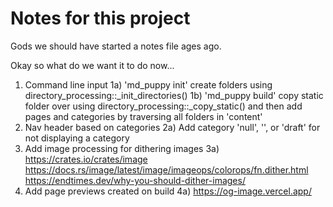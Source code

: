 # Notes for this project
Gods we should have started a notes file ages ago.

Okay so what do we want it to do now...
1) Command line input
    1a) 'md_puppy init' create folders using directory_processing::_init_directories()
    1b) 'md_puppy build' copy static folder over using
        directory_processing::_copy_static() and then add pages and categories by
        traversing all folders in 'content'
2) Nav header based on categories
    2a) Add category 'null', '', or 'draft' for not displaying a category
3) Add image processing for dithering images
    3a) https://crates.io/crates/image
        https://docs.rs/image/latest/image/imageops/colorops/fn.dither.html
        https://endtimes.dev/why-you-should-dither-images/
4) Add page previews created on build
    4a) https://og-image.vercel.app/
